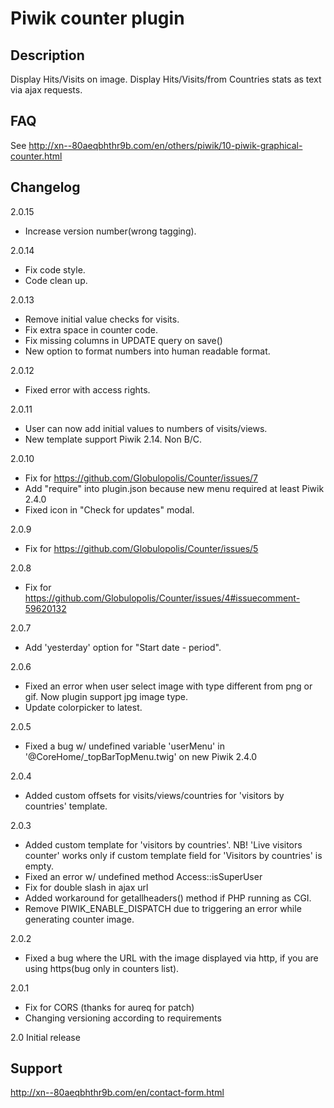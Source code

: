 # Piwik counter plugin

## Description

Display Hits/Visits on image. Display Hits/Visits/from Countries stats as text via ajax requests.

## FAQ

See http://xn--80aeqbhthr9b.com/en/others/piwik/10-piwik-graphical-counter.html

## Changelog
2.0.15
* Increase version number(wrong tagging).

2.0.14
* Fix code style.
* Code clean up.

2.0.13
* Remove initial value checks for visits.
* Fix extra space in counter code.
* Fix missing columns in UPDATE query on save()
* New option to format numbers into human readable format.

2.0.12
* Fixed error with access rights.

2.0.11
* User can now add initial values to numbers of visits/views.
* New template support Piwik 2.14. Non B/C.

2.0.10
* Fix for https://github.com/Globulopolis/Counter/issues/7
* Add "require" into plugin.json because new menu required at least Piwik 2.4.0
* Fixed icon in "Check for updates" modal.

2.0.9
* Fix for https://github.com/Globulopolis/Counter/issues/5

2.0.8
* Fix for https://github.com/Globulopolis/Counter/issues/4#issuecomment-59620132

2.0.7
* Add 'yesterday' option for "Start date - period".

2.0.6
* Fixed an error when user select image with type different from png or gif. Now plugin support jpg image type.
* Update colorpicker to latest.

2.0.5
* Fixed a bug w/ undefined variable 'userMenu' in '@CoreHome/_topBarTopMenu.twig' on new Piwik 2.4.0

2.0.4
* Added custom offsets for visits/views/countries for 'visitors by countries' template.

2.0.3
* Added custom template for 'visitors by countries'. NB! 'Live visitors counter' works only if custom template field for 'Visitors by countries' is empty.
* Fixed an error w/ undefined method Access::isSuperUser
* Fix for double slash in ajax url
* Added workaround for getallheaders() method if PHP running as CGI.
* Remove PIWIK_ENABLE_DISPATCH due to triggering an error while generating counter image.

2.0.2
* Fixed a bug where the URL with the image displayed via http, if you are using https(bug only in counters list).

2.0.1
* Fix for CORS (thanks for aureq for patch)
* Changing versioning according to requirements

2.0 Initial release

## Support

http://xn--80aeqbhthr9b.com/en/contact-form.html
